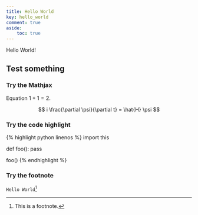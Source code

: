 ```yaml
---
title: Hello World
key: hello_world
comment: true
aside:
    toc: true
---
```


Hello World! <!--more-->

## Test something

### Try the Mathjax

Equation $1 + 1 = 2$.

$$
i \frac{\partial \psi}{\partial t} = \hat{H} \psi
$$

### Try the code highlight

{% highlight python linenos %}
import this

def foo():
    pass

foo()
{% endhighlight %}

### Try the footnote

`Hello World`[^1]

[^1]: This is a footnote.
